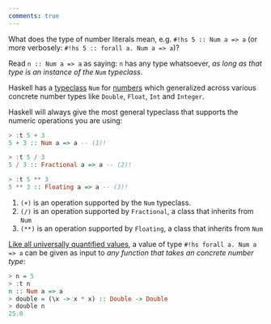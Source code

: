 ```yaml
---
comments: true
---
```


What does the type of number literals mean, e.g. `#!hs 5 :: Num a => a` (or more verbosely: `#!hs 5 :: forall a. Num a => a`)?

Read `n :: Num a => a` as saying: `n` has any type whatsoever, *as long as that type is an instance of the `Num` typeclass*.

Haskell has a [typeclass](/typeclasses/overview) `Num` for [numbers](/typeclasses/survey/#num) which generalized across various concrete number types like `Double`, `Float`, `Int` and `Integer`.

Haskell will always give the most general typeclass that supports the numeric operations you are using:

```hs title="repl example"
> :t 5 + 3
5 + 3 :: Num a => a -- (1)!

> :t 5 / 3
5 / 3 :: Fractional a => a -- (2)!

> :t 5 ** 3
5 ** 3 :: Floating a => a -- (3)!

```

1. `(+)` is an operation supported by the `Num` typeclass.
2. `(/)` is an operation supported by `Fractional`, a class that inherits from `Num`
3. `(**)` is an operation supported by `Floating`, a class that inherits from `Num`


[Like all universally quantified values](/basics/types/#how-to-use), a value of type `#!hs forall a. Num a => a` can be given as input to *any function that takes an concrete number type*:

```hs title="repl example"
> n = 5
> :t n
n :: Num a => a
> double = (\x -> x * x) :: Double -> Double
> double n
25.0
```
